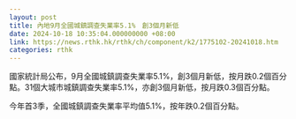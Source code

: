 ```yaml
---
layout: post
title: 內地9月全國城鎮調查失業率5.1%　創3個月新低
date: 2024-10-18 10:35:04.000000000 +08:00
link: https://news.rthk.hk/rthk/ch/component/k2/1775102-20241018.htm
categories: rthk
---
```


國家統計局公布，9月全國城鎮調查失業率5.1%，創3個月新低，按月跌0.2個百分點。31個大城市城鎮調查失業率5.1%，亦創3個月新低，按月跌0.3個百分點。

今年首3季，全國城鎮調查失業率平均值5.1%，按年跌0.2個百分點。
